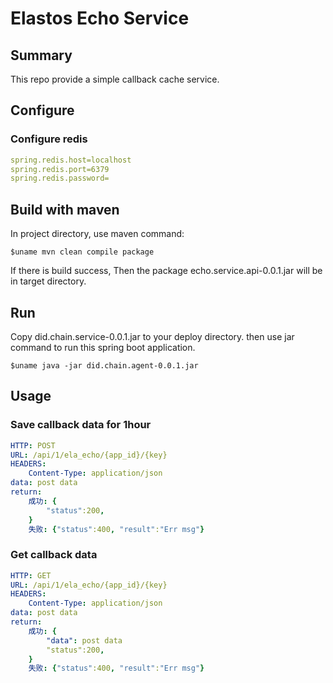 Elastos Echo Service
==============

## Summary
This repo provide a simple callback cache service.

## Configure
### Configure redis
```yaml
spring.redis.host=localhost
spring.redis.port=6379
spring.redis.password=
```

## Build with maven
In project directory, use maven command:
```Shell
$uname mvn clean compile package
```
If there is build success, Then the package echo.service.api-0.0.1.jar will be in target directory.

## Run

Copy did.chain.service-0.0.1.jar to your deploy directory.
then use jar command to run this spring boot application.

```shell
$uname java -jar did.chain.agent-0.0.1.jar
```

## Usage
### Save callback data for 1hour 
```yaml
HTTP: POST
URL: /api/1/ela_echo/{app_id}/{key}
HEADERS:
    Content-Type: application/json
data: post data
return:
    成功: {
        "status":200,
    }
    失败: {"status":400, "result":"Err msg"}
```

### Get callback data
```yaml
HTTP: GET
URL: /api/1/ela_echo/{app_id}/{key}
HEADERS:
    Content-Type: application/json
data: post data
return:
    成功: {
        "data": post data
        "status":200,
    }
    失败: {"status":400, "result":"Err msg"}
```
